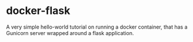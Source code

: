 # docker-flask

A very simple hello-world tutorial on running a docker container, that has a Gunicorn server wrapped around a flask application.
